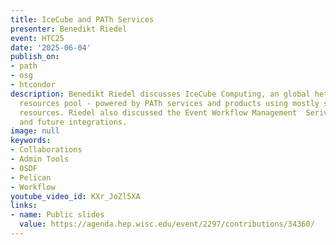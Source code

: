 ```yaml
---
title: IceCube and PATh Services
presenter: Benedikt Riedel
event: HTC25
date: '2025-06-04'
publish_on:
- path
- osg
- htcondor
description: Benedikt Riedel discusses IceCube Computing, an global heterogeneous
  resources pool - powered by PATh services and products using mostly shared and opportunistic
  resources. Riedel also discussed the Event Workflow Management  Serivce and current
  and future integrations.
image: null
keywords:
- Collaborations
- Admin Tools
- OSDF
- Pelican
- Workflow
youtube_video_id: KXr_JoZl5XA
links:
- name: Public slides
  value: https://agenda.hep.wisc.edu/event/2297/contributions/34360/
---
```

